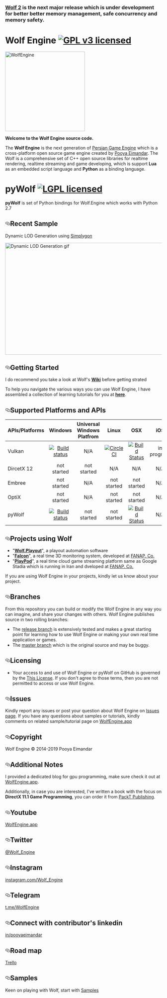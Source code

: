 ### [Wolf 2](https://github.com/WolfEngine/Wolf.Engine/tree/2.0) is the next major release which is under development for better better memory management, safe concurrency and memory safety.

# Wolf Engine [![GPL v3 licensed](https://img.shields.io/badge/License-GPL%20v3-blue.svg)](https://github.com/WolfEngine/Wolf.Engine/blob/master/LICENSE.md) 
<img src="https://raw.githubusercontent.com/PooyaEimandar/Wolf.Engine/master/Logo.png" width="256" height="256" alt="WolfEngine"/>
<p><b>Welcome to the Wolf Engine source code.</b></p> 
<p>The&nbsp;<b>Wolf Engine</b>&nbsp;is the next
generation of&nbsp;<a href="https://persianengine.codeplex.com/">Persian Game Engine</a>&nbsp;which is a
cross-platform open source game engine created by&nbsp;<a href="http://pooyaeimandar.com/">Pooya Eimandar</a>.
The Wolf is a comprehensive set of C++ open source libraries for realtime rendering, realtime streaming and game developing, which is support <b>Lua</b> as an embedded script language and <b>Python</b> as a binding language.</p>

<!--pyWolf-->
# pyWolf [![LGPL licensed](https://img.shields.io/badge/License-LGPL%20v3-blue.svg)](https://github.com/WolfEngine/Wolf.Engine/blob/master/LICENSE.md)
<p><b>pyWolf</b> is set of Python bindings for Wolf.Engine which works with Python 2.7</p>

<!--Recent Sample-->
<h2><a id="user-content-whatsnew" class="anchor" href="#whatsnew" aria-hidden="true"><svg aria-hidden="true" class="octicon octicon-link" height="16" version="1.1" viewBox="0 0 16 16" width="16"><path d="M4 9h1v1H4c-1.5 0-3-1.69-3-3.5S2.55 3 4 3h4c1.45 0 3 1.69 3 3.5 0 1.41-.91 2.72-2 3.25V8.59c.58-.45 1-1.27 1-2.09C10 5.22 8.98 4 8 4H4c-.98 0-2 1.22-2 2.5S3 9 4 9zm9-3h-1v1h1c1 0 2 1.22 2 2.5S13.98 12 13 12H9c-.98 0-2-1.22-2-2.5 0-.83.42-1.64 1-2.09V6.25c-1.09.53-2 1.84-2 3.25C6 11.31 7.55 13 9 13h4c1.45 0 3-1.69 3-3.5S14.5 6 13 6z"></path></svg></a>Recent Sample</h2>
<p>Dynamic LOD Generation using <a href="https://www.simplygon.com/" target="_blank">Simplygon</a></p>
<img src="https://raw.githubusercontent.com/WolfEngine/Wolf.Engine/master/samples/03_advances/07_lod/doc/view.gif" width="640" height="360" alt="Dynamic LOD Generation gif"/>

<!--Getting strated-->
<h2><a id="user-content-whatsnew" class="anchor" href="#whatsnew" aria-hidden="true"><svg aria-hidden="true" class="octicon octicon-link" height="16" version="1.1" viewBox="0 0 16 16" width="16"><path d="M4 9h1v1H4c-1.5 0-3-1.69-3-3.5S2.55 3 4 3h4c1.45 0 3 1.69 3 3.5 0 1.41-.91 2.72-2 3.25V8.59c.58-.45 1-1.27 1-2.09C10 5.22 8.98 4 8 4H4c-.98 0-2 1.22-2 2.5S3 9 4 9zm9-3h-1v1h1c1 0 2 1.22 2 2.5S13.98 12 13 12H9c-.98 0-2-1.22-2-2.5 0-.83.42-1.64 1-2.09V6.25c-1.09.53-2 1.84-2 3.25C6 11.31 7.55 13 9 13h4c1.45 0 3-1.69 3-3.5S14.5 6 13 6z"></path></svg></a>Getting Started</h2>
<p>I do recommend you take a look at Wolf's <b><a href="https://github.com/PooyaEimandar/Wolf.Engine/wiki" target="_blank">Wiki</a></b> before getting strated</p>
<p>To help you navigate the various ways you can use Wolf Engine, I have assembled a collection of learning tutorials for you at <a href="https://github.com/WolfEngine/Wolf.Engine/#samples"><b>here</b></a>.</p>

<!--Supported Platforms and APIs-->
<h2><a id="user-content-whatsnew" class="anchor" href="#whatsnew" aria-hidden="true"><svg aria-hidden="true" class="octicon octicon-link" height="16" version="1.1" viewBox="0 0 16 16" width="16"><path d="M4 9h1v1H4c-1.5 0-3-1.69-3-3.5S2.55 3 4 3h4c1.45 0 3 1.69 3 3.5 0 1.41-.91 2.72-2 3.25V8.59c.58-.45 1-1.27 1-2.09C10 5.22 8.98 4 8 4H4c-.98 0-2 1.22-2 2.5S3 9 4 9zm9-3h-1v1h1c1 0 2 1.22 2 2.5S13.98 12 13 12H9c-.98 0-2-1.22-2-2.5 0-.83.42-1.64 1-2.09V6.25c-1.09.53-2 1.84-2 3.25C6 11.31 7.55 13 9 13h4c1.45 0 3-1.69 3-3.5S14.5 6 13 6z"></path></svg></a>Supported Platforms and APIs</h2>


| APIs/Platforms |   Windows   | Universal Windows Platfrom |     Linux      |      OSX      |      iOS      |    Android    |
|----------------|:-----------:|:--------------------------:|:--------------:|:-------------:|:-------------:|:-------------:|
| Vulkan         |   [![Build status](https://ci.appveyor.com/api/projects/status/nrk0kn83tp1n47h3/branch/master?svg=true)](https://ci.appveyor.com/project/PooyaEimandar/wolf-engine/branch/master)  |            N/A             |   [![CircleCI](https://circleci.com/gh/WolfEngine/Wolf.Engine.svg?style=svg)](https://circleci.com/gh/WolfEngine/Wolf.Engine)  |    [![Build Status](https://travis-ci.org/WolfEngine/Wolf.Engine.svg?branch=master)](https://travis-ci.org/WolfEngine/Wolf.Engine)   |  in progress  |  in progress  |
| DircetX 12     | not started |         not started        |       N/A      |      N/A      |     N/A       |     N/A       |
| Embree         | not started |         N/A                |   not started  |  not started  |     N/A       |     N/A       |
| OptiX          | not started |         N/A                |   not started  |  not started  |     N/A       |     N/A       |
| pyWolf	       |   [![Build status](https://ci.appveyor.com/api/projects/status/5yy8wmj96yao3g0s?svg=true)](https://ci.appveyor.com/project/PooyaEimandar/wolf-engine-7lc14)  |         not started        |   not started  |    [![Build Status](https://travis-ci.org/WolfEngine/Wolf.Engine.svg?branch=master)](https://travis-ci.org/WolfEngine/Wolf.Engine)    |     N/A       |     N/A       |


<!--Projects-->
<h2><a id="user-content-projects" class="anchor" href="#projects" aria-hidden="true"><svg aria-hidden="true" class="octicon octicon-link" height="16" version="1.1" viewBox="0 0 16 16" width="16"><path d="M4 9h1v1H4c-1.5 0-3-1.69-3-3.5S2.55 3 4 3h4c1.45 0 3 1.69 3 3.5 0 1.41-.91 2.72-2 3.25V8.59c.58-.45 1-1.27 1-2.09C10 5.22 8.98 4 8 4H4c-.98 0-2 1.22-2 2.5S3 9 4 9zm9-3h-1v1h1c1 0 2 1.22 2 2.5S13.98 12 13 12H9c-.98 0-2-1.22-2-2.5 0-.83.42-1.64 1-2.09V6.25c-1.09.53-2 1.84-2 3.25C6 11.31 7.55 13 9 13h4c1.45 0 3-1.69 3-3.5S14.5 6 13 6z"></path></svg></a>Projects using Wolf</h2>
<ul>
<li>&quot;<a href="https://www.youtube.com/watch?v=EZSdEjBvuGY"><b>Wolf.Playout</b></a>&quot;, a playout automation software</li>
<li>&quot;<a href="https://youtu.be/ygpz35ddZ_4"><b>Falcon</b></a>&quot;, a real time 3D monitoring system, developed at <a href="https://fanap.ir/">FANAP. Co.</a></li>
<li>&quot;<a href="https://play.pod.land"><b>PlayPod</b></a>&quot;, a real time cloud game streaming platform same as Google Stadia which is running in Iran and dveloped at <a href="https://fanap.ir/">FANAP. Co.</a></li>
</ul>
<p>If you are using Wolf Engine in your projects, kindly let us know about your project.</p>

<!--Branches-->
<h2><a id="user-content-branches" class="anchor" href="#branches" aria-hidden="true"><svg aria-hidden="true" class="octicon octicon-link" height="16" version="1.1" viewBox="0 0 16 16" width="16"><path d="M4 9h1v1H4c-1.5 0-3-1.69-3-3.5S2.55 3 4 3h4c1.45 0 3 1.69 3 3.5 0 1.41-.91 2.72-2 3.25V8.59c.58-.45 1-1.27 1-2.09C10 5.22 8.98 4 8 4H4c-.98 0-2 1.22-2 2.5S3 9 4 9zm9-3h-1v1h1c1 0 2 1.22 2 2.5S13.98 12 13 12H9c-.98 0-2-1.22-2-2.5 0-.83.42-1.64 1-2.09V6.25c-1.09.53-2 1.84-2 3.25C6 11.31 7.55 13 9 13h4c1.45 0 3-1.69 3-3.5S14.5 6 13 6z"></path></svg></a>Branches</h2>
<p>From this repository you can build or modify the Wolf
Engine in any way you can imagine, and share your
changes with others. Wolf Engine publishes source in two rolling branches:</p>
<ul>
<li>The <a href="https://github.com/WolfEngine/Wolf.Engine/releases">release branch</a>&nbsp;is
extensively tested and makes a great starting point for learning how to use Wolf Engine or making your own real time application or games.</li>
<li>The&nbsp;<a href="https://github.com/WolfEngine/Wolf.Engine/tree/master">master branch</a> which is the original source and may be buggy.</li>
</ul>

<!--Licensing-->
<h2><a id="user-content-licensing" class="anchor" href="#licensing" aria-hidden="true"><svg aria-hidden="true" class="octicon octicon-link" height="16" version="1.1" viewBox="0 0 16 16" width="16"><path d="M4 9h1v1H4c-1.5 0-3-1.69-3-3.5S2.55 3 4 3h4c1.45 0 3 1.69 3 3.5 0 1.41-.91 2.72-2 3.25V8.59c.58-.45 1-1.27 1-2.09C10 5.22 8.98 4 8 4H4c-.98 0-2 1.22-2 2.5S3 9 4 9zm9-3h-1v1h1c1 0 2 1.22 2 2.5S13.98 12 13 12H9c-.98 0-2-1.22-2-2.5 0-.83.42-1.64 1-2.09V6.25c-1.09.53-2 1.84-2 3.25C6 11.31 7.55 13 9 13h4c1.45 0 3-1.69 3-3.5S14.5 6 13 6z"></path></svg></a>Licensing</h2>
<ul>
<li>Your access to and use of Wolf Engine or pyWolf on GitHub is governed by the&nbsp;<a href="https://github.com/WolfEngine/Wolf.Engine/blob/master/LICENSE.md">This License</a>. If you don't agree to those terms, then you are not permitted to access or use Wolf Engine.
</li>
</ul>

<!--Issues-->
<h2><a id="user-content-issues" class="anchor" href="#issues" aria-hidden="true"><svg aria-hidden="true" class="octicon octicon-link" height="16" version="1.1" viewBox="0 0 16 16" width="16"><path d="M4 9h1v1H4c-1.5 0-3-1.69-3-3.5S2.55 3 4 3h4c1.45 0 3 1.69 3 3.5 0 1.41-.91 2.72-2 3.25V8.59c.58-.45 1-1.27 1-2.09C10 5.22 8.98 4 8 4H4c-.98 0-2 1.22-2 2.5S3 9 4 9zm9-3h-1v1h1c1 0 2 1.22 2 2.5S13.98 12 13 12H9c-.98 0-2-1.22-2-2.5 0-.83.42-1.64 1-2.09V6.25c-1.09.53-2 1.84-2 3.25C6 11.31 7.55 13 9 13h4c1.45 0 3-1.69 3-3.5S14.5 6 13 6z"></path></svg></a>Issues</h2>
<p>
Kindly report any issues or post your question
about Wolf Engine on <a href="https://github.com/PooyaEimandar/Wolf.Engine/issues">Issues page</a>. If you have any questions about samples or tutorials, kindly comments on related sample/tutorial page on <a href="https://WolfEngine.app">WolfEngine.app</a>
</p>

<!--Copyright-->
<h2><a id="user-content-notes" class="anchor" href="#notes" aria-hidden="true"><svg aria-hidden="true" class="octicon octicon-link" height="16" version="1.1" viewBox="0 0 16 16" width="16"><path d="M4 9h1v1H4c-1.5 0-3-1.69-3-3.5S2.55 3 4 3h4c1.45 0 3 1.69 3 3.5 0 1.41-.91 2.72-2 3.25V8.59c.58-.45 1-1.27 1-2.09C10 5.22 8.98 4 8 4H4c-.98 0-2 1.22-2 2.5S3 9 4 9zm9-3h-1v1h1c1 0 2 1.22 2 2.5S13.98 12 13 12H9c-.98 0-2-1.22-2-2.5 0-.83.42-1.64 1-2.09V6.25c-1.09.53-2 1.84-2 3.25C6 11.31 7.55 13 9 13h4c1.45 0 3-1.69 3-3.5S14.5 6 13 6z"></path></svg></a>Copyright</h2>
<p>Wolf Engine © 2014-2019 Pooya Eimandar</p>

<!--Additional Notes-->
<h2><a id="user-content-notes" class="anchor" href="#notes" aria-hidden="true"><svg aria-hidden="true" class="octicon octicon-link" height="16" version="1.1" viewBox="0 0 16 16" width="16"><path d="M4 9h1v1H4c-1.5 0-3-1.69-3-3.5S2.55 3 4 3h4c1.45 0 3 1.69 3 3.5 0 1.41-.91 2.72-2 3.25V8.59c.58-.45 1-1.27 1-2.09C10 5.22 8.98 4 8 4H4c-.98 0-2 1.22-2 2.5S3 9 4 9zm9-3h-1v1h1c1 0 2 1.22 2 2.5S13.98 12 13 12H9c-.98 0-2-1.22-2-2.5 0-.83.42-1.64 1-2.09V6.25c-1.09.53-2 1.84-2 3.25C6 11.31 7.55 13 9 13h4c1.45 0 3-1.69 3-3.5S14.5 6 13 6z"></path></svg></a>Additional Notes</h2>
<p>
I provided a dedicated blog for gpu programming, make sure check it out at <a href="https://WolfEngine.app">WolfEngine.app</a>.
</p>
<p>
Additionally, in case you are interested, I've written a book with the focus on <b>DirectX 11.1 Game
Programming</b>, you can order it from <a href="http://www.packtpub.com/directx-11-1-game-programming/book">PackT Publishing</a>.
</p>

<!--Youtube-->
<h2><a id="user-content-twitter" class="anchor" href="#twitter" aria-hidden="true"><svg aria-hidden="true" class="octicon octicon-link" height="16" version="1.1" viewBox="0 0 16 16" width="16"><path d="M4 9h1v1H4c-1.5 0-3-1.69-3-3.5S2.55 3 4 3h4c1.45 0 3 1.69 3 3.5 0 1.41-.91 2.72-2 3.25V8.59c.58-.45 1-1.27 1-2.09C10 5.22 8.98 4 8 4H4c-.98 0-2 1.22-2 2.5S3 9 4 9zm9-3h-1v1h1c1 0 2 1.22 2 2.5S13.98 12 13 12H9c-.98 0-2-1.22-2-2.5 0-.83.42-1.64 1-2.09V6.25c-1.09.53-2 1.84-2 3.25C6 11.31 7.55 13 9 13h4c1.45 0 3-1.69 3-3.5S14.5 6 13 6z"></path></svg></a>Youtube</h2>
<a href="https://www.youtube.com/channel/UC5XZoDB5YHd07WSWeMAYyZQ">WolfEngine.app</a>

<!--Twitter-->
<h2><a id="user-content-twitter" class="anchor" href="#twitter" aria-hidden="true"><svg aria-hidden="true" class="octicon octicon-link" height="16" version="1.1" viewBox="0 0 16 16" width="16"><path d="M4 9h1v1H4c-1.5 0-3-1.69-3-3.5S2.55 3 4 3h4c1.45 0 3 1.69 3 3.5 0 1.41-.91 2.72-2 3.25V8.59c.58-.45 1-1.27 1-2.09C10 5.22 8.98 4 8 4H4c-.98 0-2 1.22-2 2.5S3 9 4 9zm9-3h-1v1h1c1 0 2 1.22 2 2.5S13.98 12 13 12H9c-.98 0-2-1.22-2-2.5 0-.83.42-1.64 1-2.09V6.25c-1.09.53-2 1.84-2 3.25C6 11.31 7.55 13 9 13h4c1.45 0 3-1.69 3-3.5S14.5 6 13 6z"></path></svg></a>Twitter</h2>
<a href="https://twitter.com/Wolf_Engine">@Wolf_Engine</a>

<!--Instagram Page-->
<h2><a id="user-content-twitter" class="anchor" href="#twitter" aria-hidden="true"><svg aria-hidden="true" class="octicon octicon-link" height="16" version="1.1" viewBox="0 0 16 16" width="16"><path d="M4 9h1v1H4c-1.5 0-3-1.69-3-3.5S2.55 3 4 3h4c1.45 0 3 1.69 3 3.5 0 1.41-.91 2.72-2 3.25V8.59c.58-.45 1-1.27 1-2.09C10 5.22 8.98 4 8 4H4c-.98 0-2 1.22-2 2.5S3 9 4 9zm9-3h-1v1h1c1 0 2 1.22 2 2.5S13.98 12 13 12H9c-.98 0-2-1.22-2-2.5 0-.83.42-1.64 1-2.09V6.25c-1.09.53-2 1.84-2 3.25C6 11.31 7.55 13 9 13h4c1.45 0 3-1.69 3-3.5S14.5 6 13 6z"></path></svg></a>Instagram</h2>
<a href="https://www.instagram.com/Wolf_Engine/">instagram.com/Wolf_Engine</a>

<!--Telegram Channel-->
<h2><a id="user-content-twitter" class="anchor" href="#twitter" aria-hidden="true"><svg aria-hidden="true" class="octicon octicon-link" height="16" version="1.1" viewBox="0 0 16 16" width="16"><path d="M4 9h1v1H4c-1.5 0-3-1.69-3-3.5S2.55 3 4 3h4c1.45 0 3 1.69 3 3.5 0 1.41-.91 2.72-2 3.25V8.59c.58-.45 1-1.27 1-2.09C10 5.22 8.98 4 8 4H4c-.98 0-2 1.22-2 2.5S3 9 4 9zm9-3h-1v1h1c1 0 2 1.22 2 2.5S13.98 12 13 12H9c-.98 0-2-1.22-2-2.5 0-.83.42-1.64 1-2.09V6.25c-1.09.53-2 1.84-2 3.25C6 11.31 7.55 13 9 13h4c1.45 0 3-1.69 3-3.5S14.5 6 13 6z"></path></svg></a>Telegram</h2>
<a href="https://t.me/WolfEngine">t.me/WolfEngine</a>

<!--Linkedin-->
<h2><a id="user-content-twitter" class="anchor" href="#twitter" aria-hidden="true"><svg aria-hidden="true" class="octicon octicon-link" height="16" version="1.1" viewBox="0 0 16 16" width="16"><path d="M4 9h1v1H4c-1.5 0-3-1.69-3-3.5S2.55 3 4 3h4c1.45 0 3 1.69 3 3.5 0 1.41-.91 2.72-2 3.25V8.59c.58-.45 1-1.27 1-2.09C10 5.22 8.98 4 8 4H4c-.98 0-2 1.22-2 2.5S3 9 4 9zm9-3h-1v1h1c1 0 2 1.22 2 2.5S13.98 12 13 12H9c-.98 0-2-1.22-2-2.5 0-.83.42-1.64 1-2.09V6.25c-1.09.53-2 1.84-2 3.25C6 11.31 7.55 13 9 13h4c1.45 0 3-1.69 3-3.5S14.5 6 13 6z"></path></svg></a>Connect with contributor's linkedin</h2>
<a href="https://www.linkedin.com/in/pooyaeimandar/">in/pooyaeimandar</a>

<!--Road map on Trello-->
<h2><a id="user-content-trello" class="anchor" href="#trello" aria-hidden="true"><svg aria-hidden="true" class="octicon octicon-link" height="16" version="1.1" viewBox="0 0 16 16" width="16"><path d="M4 9h1v1H4c-1.5 0-3-1.69-3-3.5S2.55 3 4 3h4c1.45 0 3 1.69 3 3.5 0 1.41-.91 2.72-2 3.25V8.59c.58-.45 1-1.27 1-2.09C10 5.22 8.98 4 8 4H4c-.98 0-2 1.22-2 2.5S3 9 4 9zm9-3h-1v1h1c1 0 2 1.22 2 2.5S13.98 12 13 12H9c-.98 0-2-1.22-2-2.5 0-.83.42-1.64 1-2.09V6.25c-1.09.53-2 1.84-2 3.25C6 11.31 7.55 13 9 13h4c1.45 0 3-1.69 3-3.5S14.5 6 13 6z"></path></svg></a>Road map</h2>
<a href="https://trello.com/b/O8axM8lj/wolf-engine">Trello</a>

<!--Samples-->
<h2><a id="user-content-samples" class="anchor" href="#samples" aria-hidden="true"><svg aria-hidden="true" class="octicon octicon-link" height="16" version="1.1" viewBox="0 0 16 16" width="16"><path d="M4 9h1v1H4c-1.5 0-3-1.69-3-3.5S2.55 3 4 3h4c1.45 0 3 1.69 3 3.5 0 1.41-.91 2.72-2 3.25V8.59c.58-.45 1-1.27 1-2.09C10 5.22 8.98 4 8 4H4c-.98 0-2 1.22-2 2.5S3 9 4 9zm9-3h-1v1h1c1 0 2 1.22 2 2.5S13.98 12 13 12H9c-.98 0-2-1.22-2-2.5 0-.83.42-1.64 1-2.09V6.25c-1.09.53-2 1.84-2 3.25C6 11.31 7.55 13 9 13h4c1.45 0 3-1.69 3-3.5S14.5 6 13 6z"></path></svg></a>Samples</h2>
<p>Keen on playing with Wolf, start with <a href="https://github.com/WolfEngine/Wolf.Engine/tree/master/samples">Samples</a></p>
